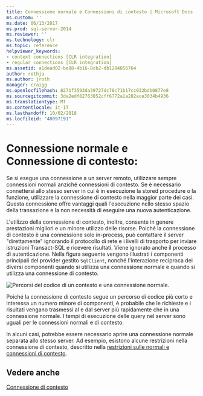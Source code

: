 ```yaml
---
title: Connessione normale e Connessioni di contesto | Microsoft Docs
ms.custom: ''
ms.date: 06/13/2017
ms.prod: sql-server-2014
ms.reviewer: ''
ms.technology: clr
ms.topic: reference
helpviewer_keywords:
- context connections [CLR integration]
- regular connections [CLR integration]
ms.assetid: a1dead02-be88-4b16-8cb2-db1284856764
author: rothja
ms.author: jroth
manager: craigg
ms.openlocfilehash: 8271f3593da39727dc70c71b17cc032bdb0877e8
ms.sourcegitcommit: 3da2edf82763852cff6772a1a282ace3034b4936
ms.translationtype: MT
ms.contentlocale: it-IT
ms.lasthandoff: 10/02/2018
ms.locfileid: "48097191"
---
```

# <a name="regular-vs-context-connections"></a>Connessione normale e Connessione di contesto:
  Se si esegue una connessione a un server remoto, utilizzare sempre connessioni normali anziché connessioni di contesto. Se è necessario connettersi allo stesso server in cui è in esecuzione la stored procedure o la funzione, utilizzare la connessione di contesto nella maggior parte dei casi. Questa connessione offre vantaggi quali l'esecuzione nello stesso spazio della transazione e la non necessità di eseguire una nuova autenticazione.  
  
 L'utilizzo della connessione di contesto, inoltre, consente in genere prestazioni migliori e un minore utilizzo delle risorse. Poiché la connessione di contesto è una connessione solo in-process, può contattare il server "direttamente" ignorando il protocollo di rete e i livelli di trasporto per inviare istruzioni Transact-SQL e ricevere risultati. Viene ignorato anche il processo di autenticazione. Nella figura seguente vengono illustrati i componenti principali del provider gestito `SqlClient`, nonché l'interazione reciproca dei diversi componenti quando si utilizza una connessione normale e quando si utilizza una connessione di contesto.  
  
 ![Percorsi del codice di un contesto e una connessione normale. ](../../../database-engine/dev-guide/media/clrintdataaccess.gif "i percorsi di un contesto e una connessione normale del codice.")  
  
 Poiché la connessione di contesto segue un percorso di codice più corto e interessa un numero minore di componenti, è probabile che le richieste e i risultati vengano trasmessi al e dal server più rapidamente che in una connessione normale. I tempi di esecuzione delle query nel server sono uguali per le connessioni normali e di contesto.  
  
 In alcuni casi, potrebbe essere necessario aprire una connessione normale separata allo stesso server. Ad esempio, esistono alcune restrizioni nella connessione di contesto, descritto nella [restrizioni sulle normali e connessioni di contesto](context-connections-and-regular-connections-restrictions.md).  
  
## <a name="see-also"></a>Vedere anche  
 [Connessione di contesto](context-connection.md)  
  
  
